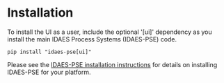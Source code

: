 # Installation

To install the UI as a user, include the optional '[ui]' dependency as you install
the main IDAES Process Systems (IDAES-PSE) code.

```shell
pip install "idaes-pse[ui]"
```

Please see the [IDAES-PSE installation instructions](https://idaes-pse.readthedocs.io/en/latest/tutorials/getting_started/) for details on installing IDAES-PSE for your platform.


